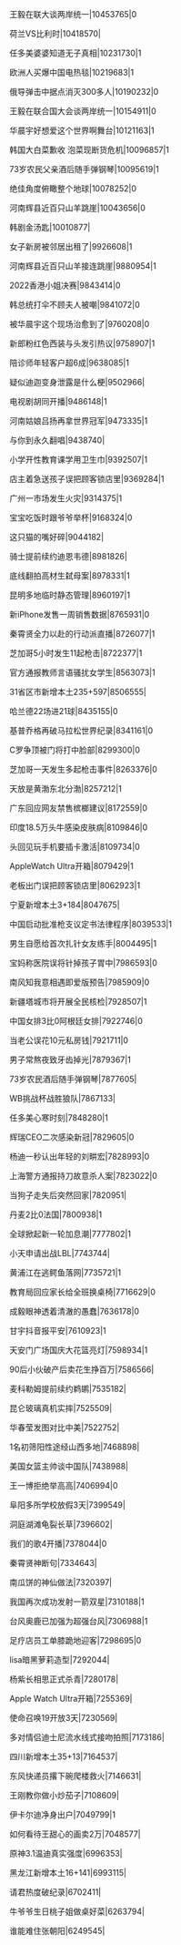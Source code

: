 王毅在联大谈两岸统一|10453765|0

荷兰VS比利时|10418570|

任多美婆婆知道无子真相|10231730|1

欧洲人买爆中国电热毯|10219683|1

俄导弹击中据点消灭300多人|10190232|0

王毅在联合国大会谈两岸统一|10154911|0

华晨宇好想爱这个世界啊舞台|10121163|1

韩国大白菜歉收 泡菜现断货危机|10096857|1

73岁农民父亲酒后随手弹钢琴|10095619|1

绝佳角度俯瞰整个地球|10078252|0

河南辉县近百只山羊跳崖|10043656|0

韩剧金汤匙|10010877|

女子新房被邻居出租了|9926608|1

河南辉县近百只山羊接连跳崖|9880954|1

2022香港小姐决赛|9843414|0

韩总统打伞不顾夫人被嘲|9841072|0

被华晨宇这个现场治愈到了|9760208|0

新郎粉红色西装与头发引热议|9758907|1

陪诊师年轻客户超6成|9638085|1

疑似迪迦变身泄露是什么梗|9502966|

电视剧胡同开播|9486148|1

河南姑娘吕扬再拿世界冠军|9473335|1

与你到永久翻唱|9438740|

小学开性教育课学用卫生巾|9392507|1

店主着急送孩子误把顾客锁店里|9369284|1

广州一市场发生火灾|9314375|1

宝宝吃饭时跟爷爷举杯|9168324|0

这只猫的嘴好碎|9044182|

骑士提前续约迪恩韦德|8981826|

底线翻拍高材生弑母案|8978331|1

昆明多地临时静态管理|8960197|1

新iPhone发售一周销售数据|8765931|0

秦霄贤全力以赴的行动派直播|8726077|1

芝加哥5小时发生11起枪击|8722377|1

官方通报教师言语骚扰女学生|8563073|1

31省区市新增本土235+597|8506555|

哈兰德22场进21球|8435155|0

基普乔格再破马拉松世界纪录|8341161|0

C罗争顶被门将打中脸部|8299300|0

芝加哥一天发生多起枪击事件|8263376|0

天放是黄渤东北分渤|8257212|1

广东回应网友禁售槟榔建议|8172559|0

印度18.5万头牛感染皮肤病|8109846|0

头回见玩手机要插卡激活|8109734|0

AppleWatch Ultra开箱|8079429|1

老板出门误把顾客锁店里|8062923|1

宁夏新增本土3+184|8047675|

中国启动批准枪支议定书法律程序|8039533|1

男生自愿给首次扎针女友练手|8004495|1

宝妈称医院误将针掉孩子胃中|7986593|0

南风知我意相遇即爱版预告|7985909|0

新疆塔城市将开展全民核检|7928507|1

中国女排3比0阿根廷女排|7922746|0

当老公误花10元私房钱|7921711|0

男子常熬夜致牙齿掉光|7879367|1

73岁农民酒后随手弹钢琴|7877605|

WB挑战杯战胜狼队|7867133|

任多美心寒时刻|7848280|1

辉瑞CEO二次感染新冠|7829605|0

杨迪一秒认出年轻的刘畊宏|7828993|0

上海警方通报持刀故意杀人案|7823022|0

当狗子走失后突然回家|7820951|

丹麦2比0法国|7800938|1

全球掀起新一轮加息潮|7777802|1

小天申请出战LBL|7743744|

黄浦江在逃鳄鱼落网|7735721|1

教育局回应家长给全班换桌椅|7716629|0

成毅眼神透着清澈的愚蠢|7636178|0

甘宇抖音报平安|7610923|1

天安门广场国庆大花篮亮灯|7598934|1

90后小伙破产后卖花生挣百万|7586566|

麦科勒姆提前续约鹈鹕|7535182|

昆仑玻璃真机实摔|7525509|

华春莹发图对比中美|7522752|

1名初筛阳性途经山西多地|7468898|

美国女篮主帅谈中国队|7438988|

王一博拒绝举高高|7406994|0

阜阳多所学校放假3天|7399549|

洞庭湖滩龟裂长草|7396602|

我们的歌4开播|7378044|0

秦霄贤神断句|7334643|

南瓜饼的神仙做法|7320397|

我国再次成功发射一箭双星|7310188|1

台风奥鹿已加强为超强台风|7306988|1

足疗店员工单膝跪地迎客|7298695|0

lisa暗黑萝莉造型|7292044|

杨紫长相思正式杀青|7280178|

Apple Watch Ultra开箱|7255369|

使命召唤19开放3天|7230569|

多对情侣迪士尼流水线式接吻拍照|7173186|

四川新增本土35+13|7164537|

东风快递员撂下碗爬楼救火|7146631|

王刚教你做小炒茄子|7108609|

伊卡尔迪净身出户|7049799|1

如何看待王甜心的画卖2万|7048577|

原神3.1温迪真实强度|6996353|

黑龙江新增本土16+141|6993115|

请君热度破纪录|6702411|

牛爷爷生日桃子姐做桌好菜|6263794|

谁能难住张朝阳|6249545|

